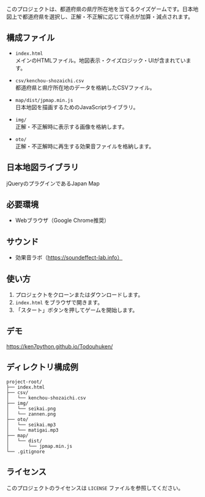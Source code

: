 このプロジェクトは、都道府県の県庁所在地を当てるクイズゲームです。日本地図上で都道府県を選択し、正解・不正解に応じて得点が加算・減点されます。

## 構成ファイル

- `index.html`  
  メインのHTMLファイル。地図表示・クイズロジック・UIが含まれています。

- `csv/kenchou-shozaichi.csv`  
  都道府県と県庁所在地のデータを格納したCSVファイル。

- `map/dist/jpmap.min.js`  
  日本地図を描画するためのJavaScriptライブラリ。

- `img/`  
  正解・不正解時に表示する画像を格納します。

- `oto/`  
  正解・不正解時に再生する効果音ファイルを格納します。

## 日本地図ライブラリ
jQueryのプラグインであるJapan Map

## 必要環境

- Webブラウザ（Google Chrome推奨）
## サウンド
- 効果音ラボ（https://soundeffect-lab.info）

## 使い方

1. プロジェクトをクローンまたはダウンロードします。
2. `index.html` をブラウザで開きます。
3. 「スタート」ボタンを押してゲームを開始します。
## デモ
https://ken7python.github.io/Todouhuken/

## ディレクトリ構成例

```
project-root/
├── index.html
├── csv/
│   └── kenchou-shozaichi.csv
├── img/
│   └── seikai.png
│   └── zannen.png
├── oto/
│   └── seikai.mp3
│   └── matigai.mp3
├── map/
│   └── dist/
│       └── jpmap.min.js
└── .gitignore
```

## ライセンス

このプロジェクトのライセンスは `LICENSE` ファイルを参照してください。